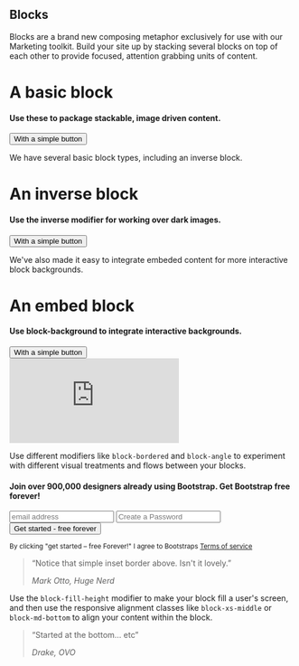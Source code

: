 ## Blocks

Blocks are a brand new composing metaphor exclusively for use with our Marketing toolkit. Build your site up by stacking several blocks on top of each other to provide focused, attention grabbing units of content.


<div class="block text-center">
  <h1 class="block-title">A basic block</h1>
  <h4 class="text-muted">Use these to package stackable, image driven content.</h4>
  <button class="btn btn-primary mt-1">With a simple button</button>
</div>


We have several basic block types, including an inverse block.


<div class="block block-inverse text-center">
  <h1 class="block-title">An inverse block</h1>
  <h4 class="text-muted">Use the inverse modifier for working over dark images.</h4>
  <button class="btn btn-primary mt-1">With a simple button</button>
</div>


We've also made it easy to integrate embeded content for more interactive block backgrounds.


<div class="block block-inverse text-center">
  <div class="block-foreground">
    <h1 class="block-title">An embed block</h1>
    <h4 class="text-muted">Use block-background to integrate interactive backgrounds.</h4>
    <button class="btn btn-secondary btn-outline-secondary mt-1">With a simple button</button>
  </div>
  <div class="block-background">
    <iframe frameBorder="0" src="https://a.tiles.mapbox.com/v4/jacobthornton.6681fb42/attribution.html?access_token=pk.eyJ1IjoiamFjb2J0aG9ybnRvbiIsImEiOiJlMGRmZmJlNDZkNDhlN2EzMTQ0YWFiNjhlN2RiZWY1ZCJ9.hO-UNIIplnebJYkya-8TEQ"></iframe>
  </div>
</div>


Use different modifiers like `block-bordered` and `block-angle` to experiment with different visual treatments and flows between your blocks.


<div class="block text-center">
  <div class="container-fluid">
    <h4 class="mb-4">
      Join over 900,000 designers already using Bootstrap. Get Bootstrap <strong>free</strong> forever!
    </h4>
    <form class="form-inline d-flex justify-content-center">
      <input class="form-control mb-3" placeholder="email address">
      <input class="form-control mb-3 mx-1" type="password" placeholder="Create a Password">
      <button class="btn btn-primary mb-3">Get started - free forever</button>
    </form>
    <small class="text-muted">
      By clicking "get started – free Forever!" I agree to Bootstraps
      <a href="#">Terms of service</a>
    </small>
  </div>
</div>
<div class="block block-bordered text-center">
  <div class="container-fluid">
   <blockquote class="pull-quote">
      <p>
        “Notice that simple inset border above. Isn't it lovely.”
      </p>
      <cite>Mark Otto, Huge Nerd</cite>
    </blockquote>
  </div>
</div>


Use the `block-fill-height` modifier to make your block fill a user's screen, and then use the responsive alignment classes like `block-xs-middle` or `block-md-bottom` to align your content within the block.


<div class="block block-fill-height text-center">
  <div class="block-xs-bottom">
    <div class="container-fluid">
     <blockquote class="pull-quote">
        <p>
          “Started at the bottom… etc”
        </p>
        <cite>Drake, OVO</cite>
      </blockquote>
    </div>
  </div>
</div>

